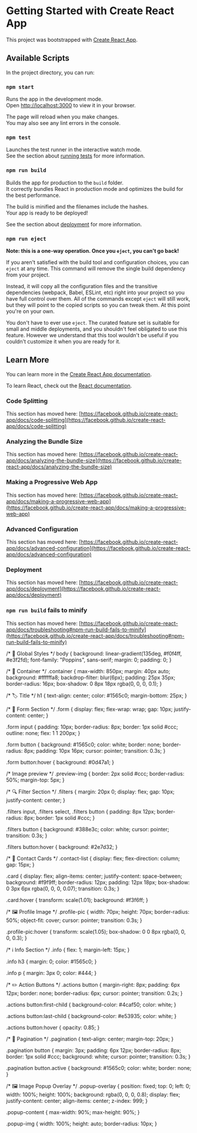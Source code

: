 # Getting Started with Create React App

This project was bootstrapped with [Create React App](https://github.com/facebook/create-react-app).

## Available Scripts

In the project directory, you can run:

### `npm start`

Runs the app in the development mode.\
Open [http://localhost:3000](http://localhost:3000) to view it in your browser.

The page will reload when you make changes.\
You may also see any lint errors in the console.

### `npm test`

Launches the test runner in the interactive watch mode.\
See the section about [running tests](https://facebook.github.io/create-react-app/docs/running-tests) for more information.

### `npm run build`

Builds the app for production to the `build` folder.\
It correctly bundles React in production mode and optimizes the build for the best performance.

The build is minified and the filenames include the hashes.\
Your app is ready to be deployed!

See the section about [deployment](https://facebook.github.io/create-react-app/docs/deployment) for more information.

### `npm run eject`

**Note: this is a one-way operation. Once you `eject`, you can't go back!**

If you aren't satisfied with the build tool and configuration choices, you can `eject` at any time. This command will remove the single build dependency from your project.

Instead, it will copy all the configuration files and the transitive dependencies (webpack, Babel, ESLint, etc) right into your project so you have full control over them. All of the commands except `eject` will still work, but they will point to the copied scripts so you can tweak them. At this point you're on your own.

You don't have to ever use `eject`. The curated feature set is suitable for small and middle deployments, and you shouldn't feel obligated to use this feature. However we understand that this tool wouldn't be useful if you couldn't customize it when you are ready for it.

## Learn More

You can learn more in the [Create React App documentation](https://facebook.github.io/create-react-app/docs/getting-started).

To learn React, check out the [React documentation](https://reactjs.org/).

### Code Splitting

This section has moved here: [https://facebook.github.io/create-react-app/docs/code-splitting](https://facebook.github.io/create-react-app/docs/code-splitting)

### Analyzing the Bundle Size

This section has moved here: [https://facebook.github.io/create-react-app/docs/analyzing-the-bundle-size](https://facebook.github.io/create-react-app/docs/analyzing-the-bundle-size)

### Making a Progressive Web App

This section has moved here: [https://facebook.github.io/create-react-app/docs/making-a-progressive-web-app](https://facebook.github.io/create-react-app/docs/making-a-progressive-web-app)

### Advanced Configuration

This section has moved here: [https://facebook.github.io/create-react-app/docs/advanced-configuration](https://facebook.github.io/create-react-app/docs/advanced-configuration)

### Deployment

This section has moved here: [https://facebook.github.io/create-react-app/docs/deployment](https://facebook.github.io/create-react-app/docs/deployment)

### `npm run build` fails to minify

This section has moved here: [https://facebook.github.io/create-react-app/docs/troubleshooting#npm-run-build-fails-to-minify](https://facebook.github.io/create-react-app/docs/troubleshooting#npm-run-build-fails-to-minify)


/* 🌈 Global Styles */
body {
  background: linear-gradient(135deg, #f0f4ff, #e3f2fd);
  font-family: "Poppins", sans-serif;
  margin: 0;
  padding: 0;
}

/* 🧊 Container */
.container {
  max-width: 850px;
  margin: 40px auto;
  background: #ffffffa8;
  backdrop-filter: blur(6px);
  padding: 25px 35px;
  border-radius: 16px;
  box-shadow: 0 8px 18px rgba(0, 0, 0, 0.1);
}

/* 🏷️ Title */
h1 {
  text-align: center;
  color: #1565c0;
  margin-bottom: 25px;
}

/* 📝 Form Section */
.form {
  display: flex;
  flex-wrap: wrap;
  gap: 10px;
  justify-content: center;
}

.form input {
  padding: 10px;
  border-radius: 8px;
  border: 1px solid #ccc;
  outline: none;
  flex: 1 1 200px;
}

.form button {
  background: #1565c0;
  color: white;
  border: none;
  border-radius: 8px;
  padding: 10px 16px;
  cursor: pointer;
  transition: 0.3s;
}

.form button:hover {
  background: #0d47a1;
}

/* Image preview */
.preview-img {
  border: 2px solid #ccc;
  border-radius: 50%;
  margin-top: 5px;
}

/* 🔍 Filter Section */
.filters {
  margin: 20px 0;
  display: flex;
  gap: 10px;
  justify-content: center;
}

.filters input,
.filters select,
.filters button {
  padding: 8px 12px;
  border-radius: 8px;
  border: 1px solid #ccc;
}

.filters button {
  background: #388e3c;
  color: white;
  cursor: pointer;
  transition: 0.3s;
}

.filters button:hover {
  background: #2e7d32;
}

/* 👥 Contact Cards */
.contact-list {
  display: flex;
  flex-direction: column;
  gap: 15px;
}

.card {
  display: flex;
  align-items: center;
  justify-content: space-between;
  background: #f9f9ff;
  border-radius: 12px;
  padding: 12px 18px;
  box-shadow: 0 3px 6px rgba(0, 0, 0, 0.07);
  transition: 0.3s;
}

.card:hover {
  transform: scale(1.01);
  background: #f3f6ff;
}

/* 🖼️ Profile Image */
.profile-pic {
  width: 70px;
  height: 70px;
  border-radius: 50%;
  object-fit: cover;
  cursor: pointer;
  transition: 0.3s;
}

.profile-pic:hover {
  transform: scale(1.05);
  box-shadow: 0 0 8px rgba(0, 0, 0, 0.3);
}

/* ℹ️ Info Section */
.info {
  flex: 1;
  margin-left: 15px;
}

.info h3 {
  margin: 0;
  color: #1565c0;
}

.info p {
  margin: 3px 0;
  color: #444;
}

/* ✏️ Action Buttons */
.actions button {
  margin-right: 8px;
  padding: 6px 12px;
  border: none;
  border-radius: 6px;
  cursor: pointer;
  transition: 0.2s;
}

.actions button:first-child {
  background-color: #4caf50;
  color: white;
}

.actions button:last-child {
  background-color: #e53935;
  color: white;
}

.actions button:hover {
  opacity: 0.85;
}

/* 🔢 Pagination */
.pagination {
  text-align: center;
  margin-top: 20px;
}

.pagination button {
  margin: 3px;
  padding: 6px 12px;
  border-radius: 8px;
  border: 1px solid #ccc;
  background: white;
  cursor: pointer;
  transition: 0.3s;
}

.pagination button.active {
  background: #1565c0;
  color: white;
  border: none;
}

/* 🖼️ Image Popup Overlay */
.popup-overlay {
  position: fixed;
  top: 0;
  left: 0;
  width: 100%;
  height: 100%;
  background: rgba(0, 0, 0, 0.8);
  display: flex;
  justify-content: center;
  align-items: center;
  z-index: 999;
}

.popup-content {
  max-width: 90%;
  max-height: 90%;
}

.popup-img {
  width: 100%;
  height: auto;
  border-radius: 10px;
}

